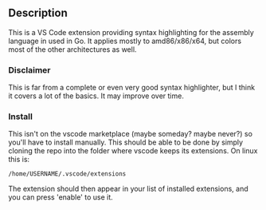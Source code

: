 ## Description

This is a VS Code extension providing syntax highlighting for the assembly language 
in used in Go. It applies mostly to amd86/x86/x64, but colors most of the other 
architectures as well. 

### Disclaimer

This is far from a complete or even very good syntax highlighter, but I think
it covers a lot of the basics. It may improve over time.

### Install

This isn't on the vscode marketplace (maybe someday? maybe never?) so you'll have 
to install manually. This should be able to be done by simply cloning the repo into 
the folder where vscode keeps its extensions. On linux this is:

    /home/USERNAME/.vscode/extensions

The extension should then appear in your list of installed extensions, and you can 
press 'enable' to use it.
